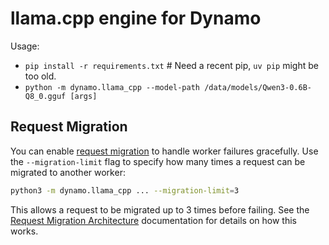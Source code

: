 # llama.cpp engine for Dynamo

Usage:
- `pip install -r requirements.txt` # Need a recent pip, `uv pip` might be too old.
- `python -m dynamo.llama_cpp --model-path /data/models/Qwen3-0.6B-Q8_0.gguf [args]`

## Request Migration

You can enable [request migration](../../../docs/architecture/request_migration.md) to handle worker failures gracefully. Use the `--migration-limit` flag to specify how many times a request can be migrated to another worker:

```bash
python3 -m dynamo.llama_cpp ... --migration-limit=3
```

This allows a request to be migrated up to 3 times before failing. See the [Request Migration Architecture](../../../docs/architecture/request_migration.md) documentation for details on how this works.
